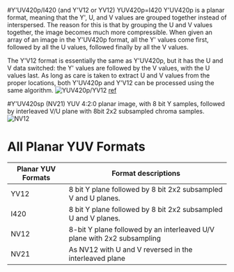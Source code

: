 #Y'UV420p/I420 (and Y'V12 or YV12)
YUV420p=I420
Y'UV420p is a planar format, meaning that the Y', U, and V values are grouped together instead of interspersed. The reason for this is that by grouping the U and V values together, the image becomes much more compressible. When given an array of an image in the Y'UV420p format, all the Y' values come first, followed by all the U values, followed finally by all the V values.

The Y'V12 format is essentially the same as Y'UV420p, but it has the U and V data switched: the Y' values are followed by the V values, with the U values last. As long as care is taken to extract U and V values from the proper locations, both Y'UV420p and Y'V12 can be processed using the same algorithm.
![YUV420p/YV12](https://upload.wikimedia.org/wikipedia/en/thumb/0/0d/Yuv420.svg/1200px-Yuv420.svg.png)
[ref](https://en.wikipedia.org/wiki/YUV)

#Y'UV420sp (NV21)
YUV 4:2:0 planar image, with 8 bit Y samples, followed by interleaved V/U plane with 8bit 2x2 subsampled chroma samples.
![NV12](http://i.stack.imgur.com/2ot7y.png)

# All Planar YUV Formats

Planar YUV Formats | Format descriptions
------------------ | ---------------------
YV12 | 8 bit Y plane followed by 8 bit 2x2 subsampled V and U planes.
I420 | 8 bit Y plane followed by 8 bit 2x2 subsampled U and V planes.
NV12 | 8-bit Y plane followed by an interleaved U/V plane with 2x2 subsampling
NV21 | As NV12 with U and V reversed in the interleaved plane